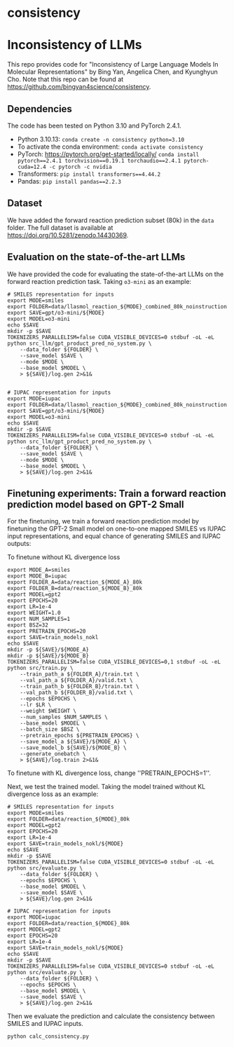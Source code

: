# consistency

# Inconsistency of LLMs

This repo provides code for "Inconsistency of Large Language Models In Molecular Representations" by Bing Yan, Angelica Chen, and Kyunghyun Cho. Note that this repo can be found at https://github.com/bingyan4science/consistency.

## Dependencies

The code has been tested on Python 3.10 and PyTorch 2.4.1.

* Python 3.10.13: `conda create -n consistency python=3.10`
* To activate the conda environment: `conda activate consistency`
* PyTorch: https://pytorch.org/get-started/locally/ `conda install pytorch==2.4.1 torchvision==0.19.1 torchaudio==2.4.1 pytorch-cuda=12.4 -c pytorch -c nvidia`
* Transformers: `pip install transformers==4.44.2`
* Pandas: `pip install pandas==2.2.3`

## Dataset

We have added the forward reaction prediction subset (80k) in the `data` folder. The full dataset is available at https://doi.org/10.5281/zenodo.14430369.

## Evaluation on the state-of-the-art LLMs

We have provided the code for evaluating the state-of-the-art LLMs on the forward reaction prediction task. Taking `o3-mini` as an example:

```
# SMILES representation for inputs
export MODE=smiles
export FOLDER=data/llasmol_reaction_${MODE}_combined_80k_noinstruction
export SAVE=gpt/o3-mini/${MODE}
export MODEL=o3-mini
echo $SAVE
mkdir -p $SAVE
TOKENIZERS_PARALLELISM=false CUDA_VISIBLE_DEVICES=0 stdbuf -oL -eL python src_llm/gpt_product_pred_no_system.py \
    --data_folder ${FOLDER} \
    --save_model $SAVE \
    --mode $MODE \
    --base_model $MODEL \
    > ${SAVE}/log.gen 2>&1&


# IUPAC representation for inputs
export MODE=iupac
export FOLDER=data/llasmol_reaction_${MODE}_combined_80k_noinstruction
export SAVE=gpt/o3-mini/${MODE}
export MODEL=o3-mini
echo $SAVE
mkdir -p $SAVE
TOKENIZERS_PARALLELISM=false CUDA_VISIBLE_DEVICES=0 stdbuf -oL -eL python src_llm/gpt_product_pred_no_system.py \
    --data_folder ${FOLDER} \
    --save_model $SAVE \
    --mode $MODE \
    --base_model $MODEL \
    > ${SAVE}/log.gen 2>&1&
```

## Finetuning experiments: Train a forward reaction prediction model based on GPT-2 Small

For the finetuning, we train a forward reaction prediction model by finetuning the GPT-2 Small model on one-to-one mapped SMILES vs IUPAC input representations, and equal chance of generating SMILES and IUPAC outputs:

To finetune without KL divergence loss
```
export MODE_A=smiles
export MODE_B=iupac
export FOLDER_A=data/reaction_${MODE_A}_80k
export FOLDER_B=data/reaction_${MODE_B}_80k
export MODEL=gpt2
export EPOCHS=20
export LR=1e-4
export WEIGHT=1.0
export NUM_SAMPLES=1
export BSZ=32
export PRETRAIN_EPOCHS=20
export SAVE=train_models_nokl
echo $SAVE
mkdir -p ${SAVE}/${MODE_A}
mkdir -p ${SAVE}/${MODE_B}
TOKENIZERS_PARALLELISM=false CUDA_VISIBLE_DEVICES=0,1 stdbuf -oL -eL python src/train.py \
    --train_path_a ${FOLDER_A}/train.txt \
    --val_path_a ${FOLDER_A}/valid.txt \
    --train_path_b ${FOLDER_B}/train.txt \
    --val_path_b ${FOLDER_B}/valid.txt \
    --epochs $EPOCHS \
    --lr $LR \
    --weight $WEIGHT \
    --num_samples $NUM_SAMPLES \
    --base_model $MODEL \
    --batch_size $BSZ \
    --pretrain_epochs ${PRETRAIN_EPOCHS} \
    --save_model_a ${SAVE}/${MODE_A} \
    --save_model_b ${SAVE}/${MODE_B} \
    --generate_onebatch \
    > ${SAVE}/log.train 2>&1&

```
To finetune with KL divergence loss, change ''PRETRAIN_EPOCHS=1''.

Next, we test the trained model.
Taking the model trained without KL divergence loss as an example:
```
# SMILES representation for inputs
export MODE=smiles
export FOLDER=data/reaction_${MODE}_80k
export MODEL=gpt2
export EPOCHS=20
export LR=1e-4
export SAVE=train_models_nokl/${MODE}
echo $SAVE
mkdir -p $SAVE
TOKENIZERS_PARALLELISM=false CUDA_VISIBLE_DEVICES=0 stdbuf -oL -eL python src/evaluate.py \
    --data_folder ${FOLDER} \
    --epochs $EPOCHS \
    --base_model $MODEL \
    --save_model $SAVE \
    > ${SAVE}/log.gen 2>&1&

# IUPAC representation for inputs
export MODE=iupac
export FOLDER=data/reaction_${MODE}_80k
export MODEL=gpt2
export EPOCHS=20
export LR=1e-4
export SAVE=train_models_nokl/${MODE}
echo $SAVE
mkdir -p $SAVE
TOKENIZERS_PARALLELISM=false CUDA_VISIBLE_DEVICES=0 stdbuf -oL -eL python src/evaluate.py \
    --data_folder ${FOLDER} \
    --epochs $EPOCHS \
    --base_model $MODEL \
    --save_model $SAVE \
    > ${SAVE}/log.gen 2>&1&
```

Then we evaluate the prediction and calculate the consistency between SMILES and IUPAC inputs.

```
python calc_consistency.py
```
